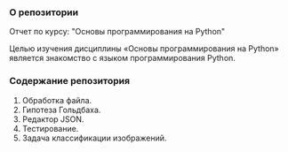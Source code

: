 ### О репозитории
Отчет по курсу: "Основы программирования на Python"

Целью изучения дисциплины «Основы программирования на Python» является знакомство с языком программирования Python.

### Содержание репозитория
1. Обработка файла. 
2. Гипотеза Гольдбаха. 
3. Редактор JSON. 
4. Тестирование. 
5. Задача классификации изображений. 
